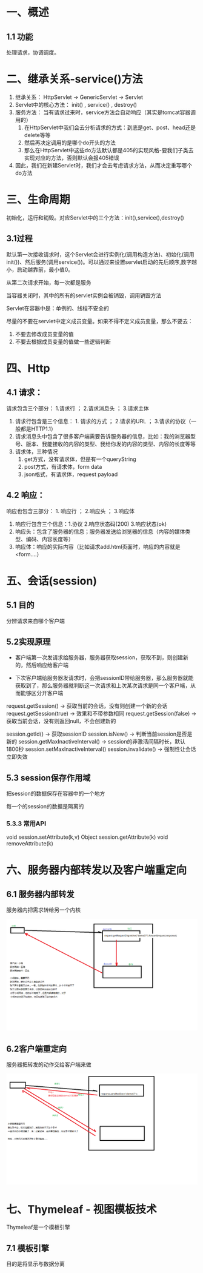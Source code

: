 # 一、概述

## 1.1 功能

处理请求，协调调度。


# 二、继承关系-service()方法

1. 继承关系： HttpServlet -> GenericServlet -> Servlet
2. Servlet中的核心方法： init() , service() , destroy()
3. 服务方法： 当有请求过来时，service方法会自动响应（其实是tomcat容器调用的）
   1. 在HttpServlet中我们会去分析请求的方式：到底是get、post、head还是delete等等
   2. 然后再决定调用的是哪个do开头的方法
   3. 那么在HttpServlet中这些do方法默认都是405的实现风格-要我们子类去实现对应的方法，否则默认会报405错误
4. 因此，我们在新建Servlet时，我们才会去考虑请求方法，从而决定重写哪个do方法

# 三、生命周期

初始化，运行和销毁。对应Servlet中的三个方法：init(),service(),destroy()

##  3.1过程

默认第一次接收请求时，这个Servlet会进行实例化(调用构造方法)、初始化(调用init())、然后服务(调用service())。可以通过<load-on-startup>来设置servlet启动的先后顺序,数字越小，启动越靠前，最小值0。

从第二次请求开始，每一次都是服务

当容器关闭时，其中的所有的servlet实例会被销毁，调用销毁方法

Servlet在容器中是：单例的、线程不安全的

尽量的不要在servlet中定义成员变量。如果不得不定义成员变量，那么不要去：
1. 不要去修改成员变量的值 
2. 不要去根据成员变量的值做一些逻辑判断

# 四、Http

## 4.1 请求：
请求包含三个部分： 1.请求行 ； 2.请求消息头 ； 3.请求主体
1. 请求行包含是三个信息： 1. 请求的方式 ； 2.请求的URL ； 3.请求的协议（一般都是HTTP1.1）
2. 请求消息头中包含了很多客户端需要告诉服务器的信息，比如：我的浏览器型号、版本、我能接收的内容的类型、我给你发的内容的类型、内容的长度等等
3. 请求体，三种情况
   1. get方式，没有请求体，但是有一个queryString
   2. post方式，有请求体，form data
   3. json格式，有请求体，request payload

## 4.2 响应：
响应也包含三部分： 1. 响应行 ； 2.响应头 ； 3.响应体
1. 响应行包含三个信息：1.协议 2.响应状态码(200) 3.响应状态(ok)
2. 响应头：包含了服务器的信息；服务器发送给浏览器的信息（内容的媒体类型、编码、内容长度等）
3. 响应体：响应的实际内容（比如请求add.html页面时，响应的内容就是<html><head><body><form....）

# 五、会话(session)

## 5.1 目的
分辨请求来自哪个客户端

## 5.2实现原理

* 客户端第一次发请求给服务器，服务器获取session，获取不到，则创建新的，然后响应给客户端

* 下次客户端给服务器发请求时，会把sessionID带给服务器，那么服务器就能获取到了，那么服务器就判断这一次请求和上次某次请求是同一个客户端，从而能够区分开客户端


request.getSession() -> 获取当前的会话，没有则创建一个新的会话
request.getSession(true) -> 效果和不带参数相同
request.getSession(false) -> 获取当前会话，没有则返回null，不会创建新的

session.getId() -> 获取sessionID
session.isNew() -> 判断当前session是否是新的
session.getMaxInactiveInterval() -> session的非激活间隔时长，默认1800秒
session.setMaxInactiveInterval()
session.invalidate() -> 强制性让会话立即失效

## 5.3 session保存作用域

把session的数据保存在容器中的一个地方

每一个的session的数据是隔离的

### 5.3.3 常用API

void session.setAttribute(k,v)
Object session.getAttribute(k)
void removeAttribute(k)

# 六、服务器内部转发以及客户端重定向

## 6.1 服务器内部转发

服务器内把需求转给另一个内核

![](images/2023-01-15-19-38-50.png)

## 6.2客户端重定向

服务器把转发的动作交给客户端来做

![](images/2023-01-15-19-41-18.png)

# 七、Thymeleaf - 视图模板技术

Thymeleaf是一个模板引擎

## 7.1 模板引擎

目的是将显示与数据分离
